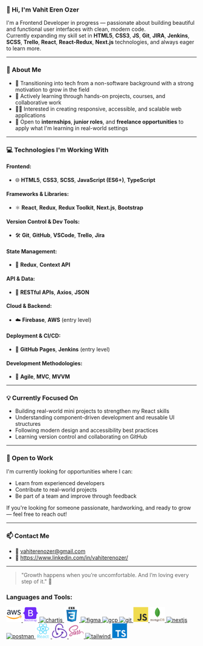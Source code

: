 ### 👋 Hi, I'm Vahit Eren Ozer

I'm a Frontend Developer in progress — passionate about building beautiful and functional user interfaces with clean, modern code.  
Currently expanding my skill set in **HTML5**, **CSS3**, **JS**, **Git**, **JIRA**, **Jenkins**, **SCSS**, **Trello**, **React**, **React-Redux**, **Next.js** technologies, and always eager to learn more.

---

### 🚀 About Me

- 🧩 Transitioning into tech from a non-software background with a strong motivation to grow in the field
- 🌱 Actively learning through hands-on projects, courses, and collaborative work
- 👨‍💻 Interested in creating responsive, accessible, and scalable web applications
- 🤝 Open to **internships**, **junior roles**, and **freelance opportunities** to apply what I'm learning in real-world settings

---

### 💻 Technologies I'm Working With

#### Frontend:
- 🌐 **HTML5**, **CSS3**, **SCSS**, **JavaScript (ES6+)**, **TypeScript**

#### Frameworks & Libraries:
- ⚛️ **React**, **Redux**, **Redux Toolkit**, **Next.js**, **Bootstrap**

#### Version Control & Dev Tools:
- 🛠 **Git**, **GitHub**, **VSCode**, **Trello**, **Jira**

#### State Management:
- 🔄 **Redux**, **Context API**

#### API & Data:
- 🔌 **RESTful APIs**, **Axios**, **JSON**

#### Cloud & Backend:
- ☁️ **Firebase**, **AWS** (entry level)

#### Deployment & CI/CD:
- 🚀 **GitHub Pages**, **Jenkins** (entry level)

#### Development Methodologies:
- 🔄 **Agile**, **MVC**, **MVVM**

---

### 💡 Currently Focused On

- Building real-world mini projects to strengthen my React skills  
- Understanding component-driven development and reusable UI structures  
- Following modern design and accessibility best practices  
- Learning version control and collaborating on GitHub

---

### 💼 Open to Work

I'm currently looking for opportunities where I can:

- Learn from experienced developers  
- Contribute to real-world projects  
- Be part of a team and improve through feedback  

If you're looking for someone passionate, hardworking, and ready to grow — feel free to reach out!

---

### 📫 Contact Me

- 📧 vahiterenozer@gmail.com   
- 💼 https://www.linkedin.com/in/vahiterenozer/

---

> "Growth happens when you’re uncomfortable. And I’m loving every step of it." 🌱


<h3 align="left">Languages and Tools:</h3>
<p align="left"> <a href="https://aws.amazon.com" target="_blank" rel="noreferrer"> <img src="https://raw.githubusercontent.com/devicons/devicon/master/icons/amazonwebservices/amazonwebservices-original-wordmark.svg" alt="aws" width="40" height="40"/> </a> <a href="https://getbootstrap.com" target="_blank" rel="noreferrer"> <img src="https://raw.githubusercontent.com/devicons/devicon/master/icons/bootstrap/bootstrap-plain-wordmark.svg" alt="bootstrap" width="40" height="40"/> </a> <a href="https://www.chartjs.org" target="_blank" rel="noreferrer"> <img src="https://www.chartjs.org/media/logo-title.svg" alt="chartjs" width="40" height="40"/> </a> <a href="https://www.w3schools.com/css/" target="_blank" rel="noreferrer"> <img src="https://raw.githubusercontent.com/devicons/devicon/master/icons/css3/css3-original-wordmark.svg" alt="css3" width="40" height="40"/> </a> <a href="https://www.figma.com/" target="_blank" rel="noreferrer"> <img src="https://www.vectorlogo.zone/logos/figma/figma-icon.svg" alt="figma" width="40" height="40"/> </a> <a href="https://cloud.google.com" target="_blank" rel="noreferrer"> <img src="https://www.vectorlogo.zone/logos/google_cloud/google_cloud-icon.svg" alt="gcp" width="40" height="40"/> </a> <a href="https://git-scm.com/" target="_blank" rel="noreferrer"> <img src="https://www.vectorlogo.zone/logos/git-scm/git-scm-icon.svg" alt="git" width="40" height="40"/> </a> <a href="https://developer.mozilla.org/en-US/docs/Web/JavaScript" target="_blank" rel="noreferrer"> <img src="https://raw.githubusercontent.com/devicons/devicon/master/icons/javascript/javascript-original.svg" alt="javascript" width="40" height="40"/> </a> <a href="https://www.mongodb.com/" target="_blank" rel="noreferrer"> <img src="https://raw.githubusercontent.com/devicons/devicon/master/icons/mongodb/mongodb-original-wordmark.svg" alt="mongodb" width="40" height="40"/> </a> <a href="https://nextjs.org/" target="_blank" rel="noreferrer"> <img src="https://cdn.worldvectorlogo.com/logos/nextjs-2.svg" alt="nextjs" width="40" height="40"/> </a> <a href="https://postman.com" target="_blank" rel="noreferrer"> <img src="https://www.vectorlogo.zone/logos/getpostman/getpostman-icon.svg" alt="postman" width="40" height="40"/> </a> <a href="https://reactjs.org/" target="_blank" rel="noreferrer"> <img src="https://raw.githubusercontent.com/devicons/devicon/master/icons/react/react-original-wordmark.svg" alt="react" width="40" height="40"/> </a> <a href="https://redux.js.org" target="_blank" rel="noreferrer"> <img src="https://raw.githubusercontent.com/devicons/devicon/master/icons/redux/redux-original.svg" alt="redux" width="40" height="40"/> </a> <a href="https://sass-lang.com" target="_blank" rel="noreferrer"> <img src="https://raw.githubusercontent.com/devicons/devicon/master/icons/sass/sass-original.svg" alt="sass" width="40" height="40"/> </a> <a href="https://tailwindcss.com/" target="_blank" rel="noreferrer"> <img src="https://www.vectorlogo.zone/logos/tailwindcss/tailwindcss-icon.svg" alt="tailwind" width="40" height="40"/> </a> <a href="https://www.typescriptlang.org/" target="_blank" rel="noreferrer"> <img src="https://raw.githubusercontent.com/devicons/devicon/master/icons/typescript/typescript-original.svg" alt="typescript" width="40" height="40"/> </a> </p>

